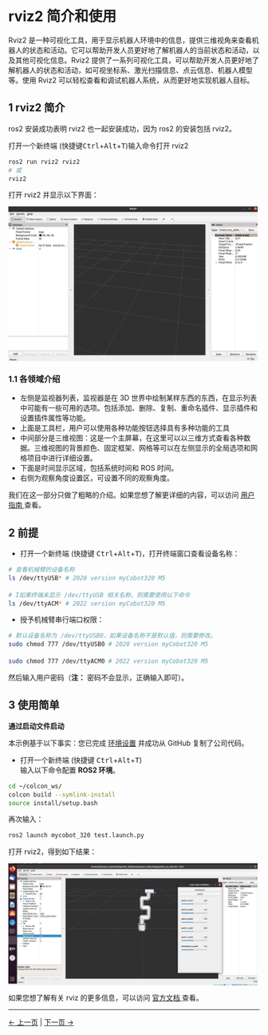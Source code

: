 # rviz2 简介和使用

Rviz2 是一种可视化工具，用于显示机器人环境中的信息，提供三维视角来查看机器人的状态和活动。它可以帮助开发人员更好地了解机器人的当前状态和活动，以及其他可视化信息。Rviz2 提供了一系列可视化工具，可以帮助开发人员更好地了解机器人的状态和活动，如可视坐标系、激光扫描信息、点云信息、机器人模型等。使用 Rviz2 可以轻松查看和调试机器人系统，从而更好地实现机器人目标。

## 1 rviz2 简介

ros2 安装成功表明 rviz2 也一起安装成功，因为 ros2 的安装包括 rviz2。

打开一个新终端 (快捷键<kbd>Ctrl</kbd>+<kbd>Alt</kbd>+<kbd>T</kbd>)输入命令打开 rviz2

```bash
ros2 run rviz2 rviz2
# 或
rviz2
```

打开 rviz2 并显示以下界面：

<img src =../../../resources/11-ApplicationBaseROS/rviz2-1.png
width ="500"  align = "center">

### 1.1 各领域介绍

- 左侧是监视器列表，监视器是在 3D 世界中绘制某样东西的东西，在显示列表中可能有一些可用的选项。包括添加、删除、复制、重命名插件、显示插件和设置插件属性等功能。
- 上面是工具栏，用户可以使用各种功能按钮选择具有多种功能的工具
- 中间部分是三维视图：这是一个主屏幕，在这里可以以三维方式查看各种数据。三维视图的背景颜色、固定框架、网格等可以在左侧显示的全局选项和网格项目中进行详细设置。
- 下面是时间显示区域，包括系统时间和 ROS 时间。
- 右侧为观察角度设置区，可设置不同的观察角度。

我们在这一部分只做了粗略的介绍。如果您想了解更详细的内容，可以访问 [用户指南 ](http://wiki.ros.org/rviz/UserGuide)查看。

## 2 前提

- 打开一个新终端 (快捷键 <kbd>Ctrl</kbd>+<kbd>Alt</kbd>+<kbd>T</kbd>)，打开终端窗口查看设备名称：

```bash
# 查看机械臂的设备名称
ls /dev/ttyUSB* # 2020 version myCobot320 M5

# I如果终端未显示 /dev/ttyUSB 相关名称，则需要使用以下命令
ls /dev/ttyACM* # 2022 version myCobot320 M5
```

- 授予机械臂串行端口权限：

```bash
# 默认设备名称为 /dev/ttyUSB0，如果设备名称不是默认值，则需要修改。
sudo chmod 777 /dev/ttyUSB0 # 2020 version myCobot320 M5

sudo chmod 777 /dev/ttyACM0 # 2022 version myCobot320 M5
```

然后输入用户密码（**注：** 密码不会显示，正确输入即可）。

## 3 使用简单

**通过启动文件启动**

本示例基于以下事实：您已完成 [环境设置](12.2.2.1-环境搭建.md) 并成功从 GitHub 复制了公司代码。

- 打开一个新终端 (快捷键 <kbd>Ctrl</kbd>+<kbd>Alt</kbd>+<kbd>T</kbd>)  
  输入以下命令配置 **ROS2 环境**。

```bash
cd ~/colcon_ws/
colcon build --symlink-install
source install/setup.bash
```

再次输入：

```bash
ros2 launch mycobot_320 test.launch.py
```

打开 rviz2，得到如下结果：

<img src =../../../resources/11-ApplicationBaseROS/12.2.7-4.jpg
width ="500"  align = "center">

如果您想了解有关 rviz 的更多信息，可以访问 [官方文档 ](http://wiki.ros.org/rviz2)查看。

---

[← 上一页](11.2.1.2-ROS2基础.md) | [下一页 →](11.2.1.4-基础功能.md)
